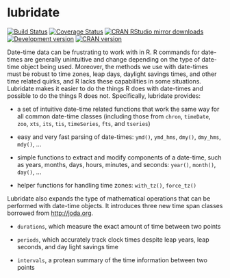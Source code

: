 
<!-- README.md is generated from README.Rmd. Please edit that file -->
lubridate
=========

[![Build Status](https://travis-ci.org/tidyverse/lubridate.svg?branch=master)](https://travis-ci.org/tidyverse/lubridate) [![Coverage Status](https://codecov.io/gh/tidyverse/lubridate/branch/master/graph/badge.svg)](https://codecov.io/gh/hadley/devtools) [![CRAN RStudio mirror downloads](http://cranlogs.r-pkg.org/badges/lubridate)](https://cran.r-project.org/package=lubridate) [![Development version](https://img.shields.io/badge/devel-1.6.0.9000-orange.svg)](https://github.com/tidyverse/lubridate) [![CRAN version](http://www.r-pkg.org/badges/version/lubridate)](https://cran.r-project.org/package=lubridate)

Date-time data can be frustrating to work with in R. R commands for date-times are generally unintuitive and change depending on the type of date-time object being used. Moreover, the methods we use with date-times must be robust to time zones, leap days, daylight savings times, and other time related quirks, and R lacks these capabilities in some situations. Lubridate makes it easier to do the things R does with date-times and possible to do the things R does not. Specifically, lubridate provides:

-   a set of intuitive date-time related functions that work the same way for all common date-time classes (including those from `chron`, `timeDate`, `zoo`, `xts`, `its`, `tis`, `timeSeries`, `fts`, and `tseries`)

-   easy and very fast parsing of date-times: `ymd()`, `ymd_hms`, `dmy()`, `dmy_hms`, `mdy()`, ...

-   simple functions to extract and modify components of a date-time, such as years, months, days, hours, minutes, and seconds: `year()`, `month()`, `day()`, ...

-   helper functions for handling time zones: `with_tz()`, `force_tz()`

Lubridate also expands the type of mathematical operations that can be performed with date-time objects. It introduces three new time span classes borrowed from <http://joda.org>.

-   `durations`, which measure the exact amount of time between two points

-   `periods`, which accurately track clock times despite leap years, leap seconds, and day light savings time

-   `intervals`, a protean summary of the time information between two points
